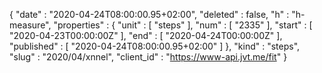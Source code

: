 {
  "date" : "2020-04-24T08:00:00.95+02:00",
  "deleted" : false,
  "h" : "h-measure",
  "properties" : {
    "unit" : [ "steps" ],
    "num" : [ "2335" ],
    "start" : [ "2020-04-23T00:00:00Z" ],
    "end" : [ "2020-04-24T00:00:00Z" ],
    "published" : [ "2020-04-24T08:00:00.95+02:00" ]
  },
  "kind" : "steps",
  "slug" : "2020/04/xnnel",
  "client_id" : "https://www-api.jvt.me/fit"
}
